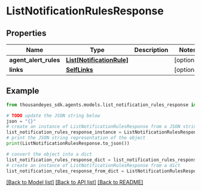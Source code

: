# ListNotificationRulesResponse


## Properties

Name | Type | Description | Notes
------------ | ------------- | ------------- | -------------
**agent_alert_rules** | [**List[NotificationRule]**](NotificationRule.md) |  | [optional] 
**links** | [**SelfLinks**](SelfLinks.md) |  | [optional] 

## Example

```python
from thousandeyes_sdk.agents.models.list_notification_rules_response import ListNotificationRulesResponse

# TODO update the JSON string below
json = "{}"
# create an instance of ListNotificationRulesResponse from a JSON string
list_notification_rules_response_instance = ListNotificationRulesResponse.from_json(json)
# print the JSON string representation of the object
print(ListNotificationRulesResponse.to_json())

# convert the object into a dict
list_notification_rules_response_dict = list_notification_rules_response_instance.to_dict()
# create an instance of ListNotificationRulesResponse from a dict
list_notification_rules_response_from_dict = ListNotificationRulesResponse.from_dict(list_notification_rules_response_dict)
```
[[Back to Model list]](../README.md#documentation-for-models) [[Back to API list]](../README.md#documentation-for-api-endpoints) [[Back to README]](../README.md)


